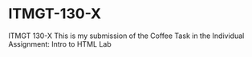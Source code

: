# ITMGT-130-X
ITMGT 130-X
This is my submission of the Coffee Task in the Individual Assignment: Intro to HTML Lab
